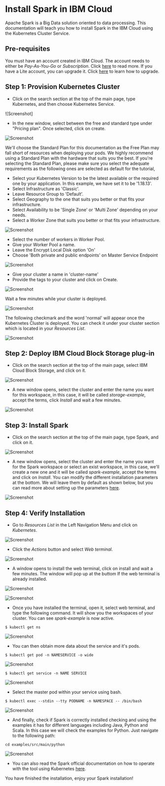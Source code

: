 # Install Spark in IBM Cloud

Apache Spark is a Big Data solution oriented to data processing. This documentation will teach you how to install Spark in the IBM Cloud using the Kubernetes Cluster Service.

## Pre-requisites

You must have an account created in IBM Cloud. The account needs to either be *Pay-As-You-Go* or *Subscription*. Click [here](https://cloud.ibm.com/docs/account?topic=account-accounts "here") to read more.
If you have a Lite account, you can upgrade it. Click [here](https://cloud.ibm.com/docs/account?topic=account-account-getting-started#account-gs-upgrade "here") to learn how to upgrade.

## Step 1: Provision Kubernetes Cluster

* Click on the search section at the top of the main page, type Kubernetes, and then choose Kubernetes Service.

![Screenshot][](Kubernetes1.PNG)

* In the new window, select between the free and standard type under "Pricing plan". Once selected, click on create.

![Screenshot](KubernetesPaid1.PNG)

We'll choose the Standard Plan for this documentation as the Free Plan may fall short of resources when deploying your pods. We highly recommend using a Standard Plan with the hardware that suits you the best. If you're selecting the Standard Plan, please make sure you select the adequate requirements as the following ones are selected as default for the tutorial,

* Select your Kubernetes Version to be the latest available or the required one by your application. In this example, we have set it to be '1.18.13'.
* Select Infrastructure as 'Classic'.
* Leave Resource Group to 'Default'.
* Select Geography to the one that suits you better or that fits your infrastructure.
* Select Availability to be 'Single Zone' or 'Multi Zone' depending on your needs.
* Select a Worker Zone that suits you better or that fits your infrastructure.

![Screenshot](KubernetesPaid2.PNG)

* Select the number of workers in Worker Pool.
* Give your Worker Pool a name.
* Leave the Encrypt Local Disk option 'On'
* Choose 'Both private and public endpoints' on Master Service Endpoint

![Screenshot](KubernetesPaid4.PNG)

* Give your cluster a name in 'cluster-name'
* Provide the tags to your cluster and click on Create.

![Screenshot](KubernetesPaid5.PNG)

Wait a few minutes while your cluster is deployed.

![Screenshot](KubernetesPaid3.PNG)

The following checkmark and the word 'normal' will appear once the Kubernetes Cluster is deployed. You can check it under your cluster section which is located in your *Resources List*.

![Screenshot](KubernetesPaid6.PNG)


## Step 2:  Deploy IBM Cloud Block Storage plug-in

* Click on the search section at the top of the main page, select IBM Cloud Block Storage, and click on it.

![Screenshot](StoragePaid1.PNG)

* A new window opens, select the cluster and enter the name you want for this workspace, in this case, it will be called _storage-example_, accept the terms, click *Install* and wait a few minutes.

![Screenshot](StoragePaid2.PNG)


## Step 3: Install Spark

* Click on the search section at the top of the main page, type Spark, and click on it.

![Screenshot](Spark1.PNG)

* A new window opens, select the cluster and enter the name you want for the Spark workspace or select an exist workspace, in this case, we'll create a new one and it will be called _spark-example_, accept the terms and click on *Install*. You can modify the different installation parameters at the bottom. We will leave them by default as shown below, but you can read more about setting up the parameters [here](https://cloud.ibm.com/catalog/content/spark#about "here").

![Screenshot](Spark2.PNG)


## Step 4: Verify Installation

* Go to *Resources List* in the Left Navigation Menu and click on *Kubernetes*.

![Screenshot](test1.png)

* Click the *Actions* button and select *Web terminal*.

![Screenshot](test2.PNG)

* A window opens to install the web terminal, click on install and wait a few minutes. The window will pop up at the buttom If the web terminal is already installed.

![Screenshot](test3.PNG)

![Screenshot](test7.PNG)

* Once you have installed the terminal, open it, select web terminal, and type the following command. It will show you the workspaces of your cluster. You can see *spark-example* is now active.

`$ kubectl get ns`

![Screenshot](testspark1.PNG)

* You can then obtain more data about the service and it's pods.

`$ kubectl get pod -n NAMESERVICE -o wide`

![Screenshot](testspark2.PNG)

`$ kubectl get service -n NAME SERVICE`

![Screenshot](testspark3.PNG)

* Select the master pod within your service using bash.

`$ kubectl exec --stdin --tty PODNAME -n NAMESPACE -- /bin/bash`

![Screenshot](testspark4.PNG)

* And finally, check if Spark is correctly installed checking and using the examples it has for different languages including Java, Python and Scala. In this case we will check the examples for Python. Just navigate to the following path:

`cd examples/src/main/python `

![Screenshot](testspark5.PNG)

* You can also read the Spark official documentation on how to operate with the tool using Kubernetes [here](https://spark.apache.org/docs/latest/running-on-kubernetes.html "here").

You have finished the installation, enjoy your Spark installation!

